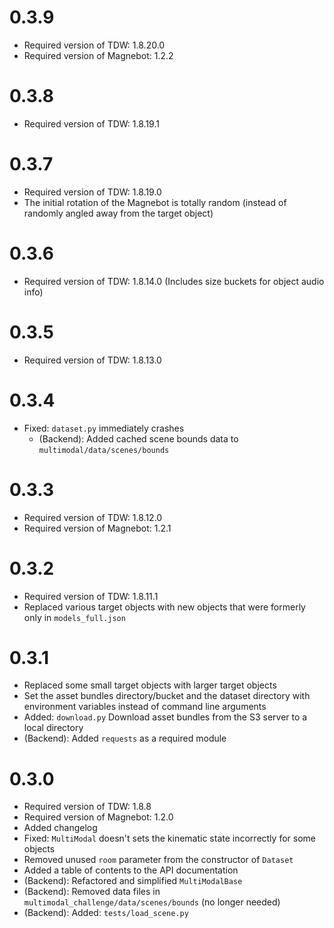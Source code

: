# 0.3.9

- Required version of TDW: 1.8.20.0
- Required version of Magnebot: 1.2.2

# 0.3.8

- Required version of TDW: 1.8.19.1

# 0.3.7

- Required version of TDW: 1.8.19.0
- The initial rotation of the Magnebot is totally random (instead of randomly angled away from the target object)

# 0.3.6

- Required version of TDW: 1.8.14.0 (Includes size buckets for object audio info)

# 0.3.5

- Required version of TDW: 1.8.13.0

# 0.3.4

- Fixed: `dataset.py` immediately crashes
  - (Backend): Added cached scene bounds data to `multimodal/data/scenes/bounds`

# 0.3.3

- Required version of TDW: 1.8.12.0
- Required version of Magnebot: 1.2.1

# 0.3.2

- Required version of TDW: 1.8.11.1
- Replaced various target objects with new objects that were formerly only in `models_full.json`

# 0.3.1

- Replaced some small target objects with larger target objects
- Set the asset bundles directory/bucket and the dataset directory with environment variables instead of command line arguments
- Added: `download.py` Download asset bundles from the S3 server to a local directory
- (Backend): Added `requests` as a required module

# 0.3.0

- Required version of TDW: 1.8.8
- Required version of Magnebot: 1.2.0
- Added changelog
- Fixed: `MultiModal` doesn't sets the kinematic state incorrectly for some objects
- Removed unused `room` parameter from the constructor of `Dataset`
- Added a table of contents to the API documentation
- (Backend): Refactored and simplified `MultiModalBase`
- (Backend): Removed data files in `multimodal_challenge/data/scenes/bounds` (no longer needed)
- (Backend): Added: `tests/load_scene.py`

